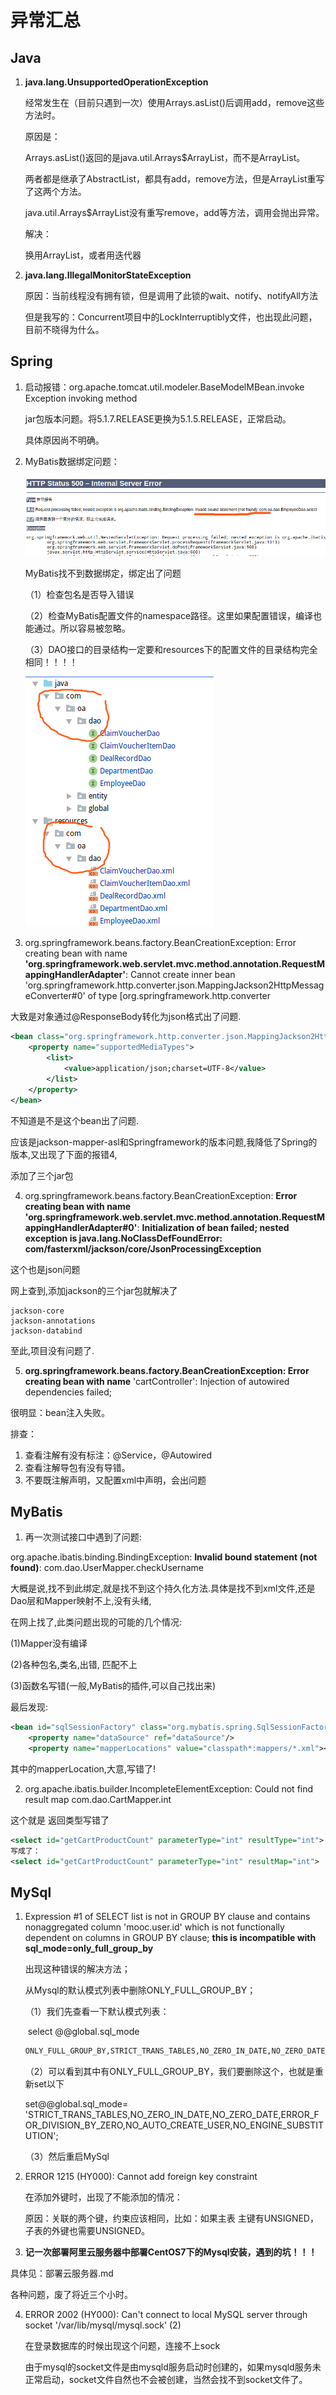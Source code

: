 # 异常汇总

## Java

1. **java.lang.UnsupportedOperationException**

   经常发生在（目前只遇到一次）使用Arrays.asList()后调用add，remove这些方法时。

   原因是：

   Arrays.asList()返回的是java.util.Arrays$ArrayList，而不是ArrayList。

   两者都是继承了AbstractList，都具有add，remove方法，但是ArrayList重写了这两个方法。

   java.util.Arrays$ArrayList没有重写remove，add等方法，调用会抛出异常。

   解决：

   换用ArrayList，或者用迭代器

2. **java.lang.IllegalMonitorStateException**

   原因：当前线程没有拥有锁，但是调用了此锁的wait、notify、notifyAll方法

   但是我写的：Concurrent项目中的LockInterruptibly文件，也出现此问题，目前不晓得为什么。

## Spring

1. 启动报错：org.apache.tomcat.util.modeler.BaseModelMBean.invoke Exception invoking method

   jar包版本问题。将5.1.7.RELEASE更换为5.1.5.RELEASE，正常启动。

   具体原因尚不明确。

2. MyBatis数据绑定问题：

   ![hashmap](./image/yichang1.png)

   MyBatis找不到数据绑定，绑定出了问题

   （1）检查包名是否导入错误

   （2）检查MyBatis配置文件的namespace路径。这里如果配置错误，编译也能通过。所以容易被忽略。

   （3）DAO接口的目录结构一定要和resources下的配置文件的目录结构完全相同！！！！

   ![hashmap](./image/yichang2.png)

3. org.springframework.beans.factory.BeanCreationException: Error creating bean with name **'org.springframework.web.servlet.mvc.method.annotation.RequestMappingHandlerAdapter'**: Cannot create inner bean 'org.springframework.http.converter.json.MappingJackson2HttpMessageConverter#0' of type [org.springframework.http.converter

大致是对象通过@ResponseBody转化为json格式出了问题.

```xml
<bean class="org.springframework.http.converter.json.MappingJackson2HttpMessageConverter">
    <property name="supportedMediaTypes">
        <list>
            <value>application/json;charset=UTF-8</value>
        </list>
    </property>
</bean>
```

不知道是不是这个bean出了问题.

应该是jackson-mapper-asl和Springframework的版本问题,我降低了Spring的版本,又出现了下面的报错4,

添加了三个jar包



4. org.springframework.beans.factory.BeanCreationException: **Error creating bean with name 'org.springframework.web.servlet.mvc.method.annotation.RequestMappingHandlerAdapter#0'**: **Initialization of bean failed; nested exception is java.lang.NoClassDefFoundError: com/fasterxml/jackson/core/JsonProcessingException**

这个也是json问题

网上查到,添加jackson的三个jar包就解决了

```
jackson-core
jackson-annotations
jackson-databind
```

至此,项目没有问题了.

5. **org.springframework.beans.factory.BeanCreationException: Error creating bean with name** 'cartController': Injection of autowired dependencies failed;

很明显：bean注入失败。

排查：

1. 查看注解有没有标注：@Service，@Autowired
2. 查看注解导包有没有导错。
3. 不要既注解声明，又配置xml中声明，会出问题

## MyBatis

1. 再一次测试接口中遇到了问题:

org.apache.ibatis.binding.BindingException: **Invalid bound statement (not found)**: com.dao.UserMapper.checkUsername

大概是说,找不到此绑定,就是找不到这个持久化方法.具体是找不到xml文件,还是Dao层和Mapper映射不上,没有头绪,

在网上找了,此类问题出现的可能的几个情况:

(1)Mapper没有编译

(2)各种包名,类名,出错, 匹配不上

(3)函数名写错(一般,MyBatis的插件,可以自己找出来)

最后发现:

```xml
<bean id="sqlSessionFactory" class="org.mybatis.spring.SqlSessionFactoryBean">
    <property name="dataSource" ref="dataSource"/>
    <property name="mapperLocations" value="classpath*:mappers/*.xml"></property>
```

其中的mapperLocation,大意,写错了!



2. org.apache.ibatis.builder.IncompleteElementException: Could not find result map com.dao.CartMapper.int

这个就是 返回类型写错了

```xml
<select id="getCartProductCount" parameterType="int" resultType="int">
写成了：
<select id="getCartProductCount" parameterType="int" resultMap="int"> 
```







## MySql

1. Expression #1 of SELECT list is not in GROUP BY clause and contains nonaggregated column 'mooc.user.id' which is not functionally dependent on columns in GROUP BY clause; **this is incompatible with sql_mode=only_full_group_by**

   出现这种错误的解决方法；

   从Mysql的默认模式列表中删除ONLY_FULL_GROUP_BY；

   （1）我们先查看一下默认模式列表：

    select @@global.sql_mode

   ```sql
   ONLY_FULL_GROUP_BY,STRICT_TRANS_TABLES,NO_ZERO_IN_DATE,NO_ZERO_DATE,ERROR_FOR_DIVISION_BY_ZERO,NO_AUTO_CREATE_USER,NO_ENGINE_SUBSTITUTION 
   ```

   （2）可以看到其中有ONLY_FULL_GROUP_BY，我们要删除这个，也就是重新set以下

   set@@global.sql_mode= 'STRICT_TRANS_TABLES,NO_ZERO_IN_DATE,NO_ZERO_DATE,ERROR_FOR_DIVISION_BY_ZERO,NO_AUTO_CREATE_USER,NO_ENGINE_SUBSTITUTION'; 

   （3）然后重启MySql



2. ERROR 1215 (HY000): Cannot add foreign key constraint

   在添加外键时，出现了不能添加的情况：

   原因：关联的两个键，约束应该相同，比如：如果主表 主键有UNSIGNED，子表的外键也需要UNSIGNED。

3. **记一次部署阿里云服务器中部署CentOS7下的Mysql安装，遇到的坑！！！**

具体见：部署云服务器.md

各种问题，废了将近三个小时。

4. ERROR 2002 (HY000): Can't connect to local MySQL server through socket '/var/lib/mysql/mysql.sock' (2)

   在登录数据库的时候出现这个问题，连接不上sock

   由于mysql的socket文件是由mysqld服务启动时创建的，如果mysqld服务未正常启动，socket文件自然也不会被创建，当然会找不到socket文件了。

